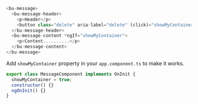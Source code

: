 ```javascript
<bu-message>
  <bu-message-header>
    <p>Header</p>
    <button class="delete" aria-label="delete" (click)="showMyContainer=!showMyContainer"></button>
  </bu-message-header>
  <bu-message-content *ngIf="showMyContainer">
    <p>Content..........</p>
  </bu-message-content>
</bu-message>
```

Add `showMyContainer` property in your `app.component.ts` to make it works.

```javascript
export class MessageComponent implements OnInit {
  showMyContainer = true;
  constructor() {}
  ngOnInit() {}
}
```
